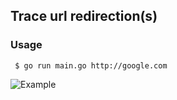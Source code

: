 ## Trace url redirection(s)

### Usage
     $ go run main.go http://google.com

![Example](https://github.com/1Franck/RedirectionChecker/blob/master/example.png?raw=true)